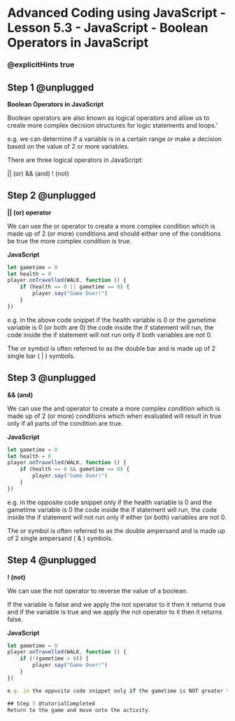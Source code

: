 # Advanced Coding using JavaScript - Lesson 5.3 - JavaScript - Boolean Operators in JavaScript

### @explicitHints true

## Step 1 @unplugged
**Boolean Operators in JavaScript**

Boolean operators are also known as logical operators and allow us to create more complex decision structures for logic statements and loops.'

e.g. we can determine if a variable is in a certain range or make a decision based on the value of 2 or more variables.

There are three logical operators in JavaScript:

|| (or)
&& (and)
! (not)

## Step 2 @unplugged
**|| (or) operator**

We can use the or operator to create a more complex condition which is made up of 2 (or more) conditions and should either one of the conditions be true the more complex condition is true.

**JavaScript**
```javascript 
let gametime = 0
let health = 0
player.onTravelled(WALK, function () {
    if (health == 0 || gametime == 0) {
        player.say("Game Over!")
    } 
})
```
e.g. in the above code snippet if the health variable is 0 or the gametime variable is 0 (or both are 0) the code inside the if statement will run, the code inside the if statement will not run only if both variables are not 0.

The or symbol is often referred to as the double bar and is made up of 2 single bar ( | ) symbols.

## Step 3 @unplugged
**&& (and)**

We can use the and operator to create a more complex condition which is made up of 2 (or more) conditions which when evaluated will result in true only if all parts of the condition are true.

**JavaScript**
```javascript 
let gametime = 0
let health = 0
player.onTravelled(WALK, function () {
    if (health == 0 && gametime == 0) {
        player.say("Game Over!")
    } 
})
```

e.g. in the opposite code snippet only if the health variable is 0 and the gametime variable is 0 the code inside the if statement will run, the code inside the if statement will not run only if either (or both) variables are not 0.

The or symbol is often referred to as the double ampersand and is made up of 2 single ampersand ( & ) symbols.

## Step 4 @unplugged
**! (not)**

We can use the not operator to reverse the value of a boolean.

If the variable is false and we apply the not operator to it then it returns true and if the variable is true and we apply the not operator to it then it returns
false.

**JavaScript**
```javascript 
let gametime = 0
player.onTravelled(WALK, function () {
    if (!(gametime > 0)) {
        player.say("Game Over!")
    } 
})

e.g. in the opposite code snippet only if the gametime is NOT greater than 0 (i.e. is 0 or less than 0) then the code inside the if statement will run

## Step 5 @tutorialCompleted
Return to the game and move onto the activity.